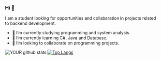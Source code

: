 
### Hi 👋
I am a student looking for opportunities and collabaration in projects related to backend development.
- 🔭 I’m currently studying programming and system analysis.
- 🌱 I’m currently learning C#, Java and Database.
- 🤝 I’m looking to collaborate on programming projects. 

![YOUR github stats](https://github-readme-stats.vercel.app/api?username=luannp91&show_icons=true&theme=tokyonight)
[![Top Langs](https://github-readme-stats.vercel.app/api/top-langs/?username=luannp91&langs_count=10&show_icons=true&theme=tokyonight)](https://github.com/luannp91/github-readme-stats)
